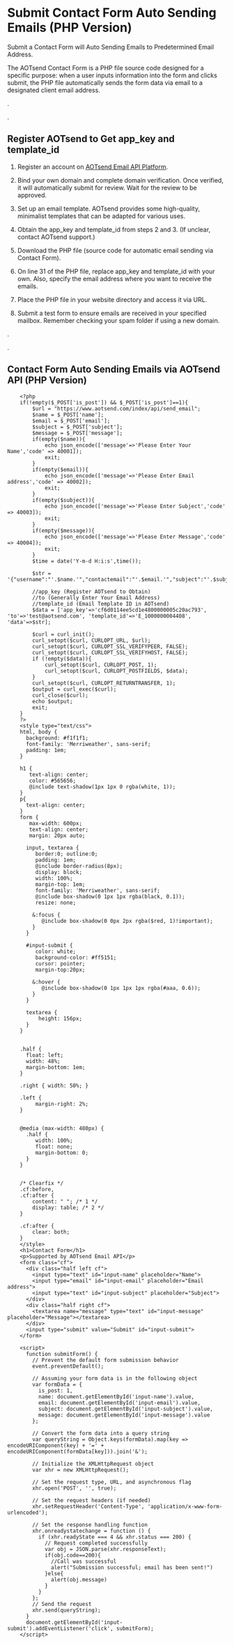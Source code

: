 # Submit Contact Form Auto Sending Emails (PHP Version)
Submit a Contact Form will Auto Sending Emails to Predetermined Email Address.

The AOTsend Contact Form is a PHP file source code designed for a specific purpose: when a user inputs information into the form and clicks submit, the PHP file automatically sends the form data via email to a designated client email address.

.

.

## Register AOTsend to Get app_key and template_id


1. Register an account on [AOTsend Email API Platform](https://www.aotsend.com).

2. Bind your own domain and complete domain verification. Once verified, it will automatically submit for review. Wait for the review to be approved.

3. Set up an email template. AOTsend provides some high-quality, minimalist templates that can be adapted for various uses.

4. Obtain the app_key and template_id from steps 2 and 3. (If unclear, contact AOTsend support.)

5. Download the PHP file (source code for automatic email sending via Contact Form).

6. On line 31 of the PHP file, replace app_key and template_id with your own. Also, specify the email address where you want to receive the emails.

7. Place the PHP file in your website directory and access it via URL.

8. Submit a test form to ensure emails are received in your specified mailbox. Remember checking your spam folder if using a new domain.


.

.


## Contact Form Auto Sending Emails via AOTsend API (PHP Version)

        <?php
        if(!empty($_POST['is_post']) && $_POST['is_post']==1){
            $url = "https://www.aotsend.com/index/api/send_email";
            $name = $_POST['name'];
            $email = $_POST['email'];
            $subject = $_POST['subject'];
            $message = $_POST['message'];
            if(empty($name)){
                echo json_encode(['message'=>'Please Enter Your Name','code' => 40001]);
                exit;
            }
            if(empty($email)){
                echo json_encode(['message'=>'Please Enter Email address','code' => 40002]);
                exit;
            }
            if(empty($subject)){
                echo json_encode(['message'=>'Please Enter Subject','code' => 40003]);
                exit;
            }
            if(empty($message)){
                echo json_encode(['message'=>'Please Enter Message','code' => 40004]);
                exit;
            }
            $time = date('Y-m-d H:i:s',time());
        
            $str = '{"username":"'.$name.'","contactemail":"'.$email.'","subject":"'.$subject.'","content":"'.$message.'","time":"'.$time.'"}';
        
            //app_key (Register AOTsend to Obtain)
            //to (Generally Enter Your Email Address)
            //template_id (Email Template ID in AOTsend)
            $data = ['app_key'=>'cf6d0114ee5cd1e4800000005c20ac793', 'to'=>'test@aotsend.com', 'template_id'=>'E_1000000004408', 'data'=>$str];
        
            $curl = curl_init();
            curl_setopt($curl, CURLOPT_URL, $url);
            curl_setopt($curl, CURLOPT_SSL_VERIFYPEER, FALSE);
            curl_setopt($curl, CURLOPT_SSL_VERIFYHOST, FALSE);
            if (!empty($data)){
                curl_setopt($curl, CURLOPT_POST, 1);
                curl_setopt($curl, CURLOPT_POSTFIELDS, $data);
            }
            curl_setopt($curl, CURLOPT_RETURNTRANSFER, 1);
            $output = curl_exec($curl);
            curl_close($curl);
            echo $output;
            exit;
        }
        ?>
        <style type="text/css">
        html, body {
          background: #f1f1f1;
          font-family: 'Merriweather', sans-serif;
          padding: 1em;
        }
        
        h1 {
           text-align: center;
           color: #565656;
           @include text-shadow(1px 1px 0 rgba(white, 1));
        }
        p{
          text-align: center;
        }
        form {
           max-width: 600px;
           text-align: center;
           margin: 20px auto;
          
          input, textarea {
             border:0; outline:0;
             padding: 1em;
             @include border-radius(8px);
             display: block;
             width: 100%;
             margin-top: 1em;
             font-family: 'Merriweather', sans-serif;
             @include box-shadow(0 1px 1px rgba(black, 0.1));
             resize: none;
            
            &:focus {
               @include box-shadow(0 0px 2px rgba($red, 1)!important);
            }
          }
          
          #input-submit {
             color: white; 
             background-color: #ff5151;
             cursor: pointer;
             margin-top:20px;
            
            &:hover {
               @include box-shadow(0 1px 1px 1px rgba(#aaa, 0.6)); 
            }
          }
          
          textarea {
              height: 156px;
          }
        }
        
        
        .half {
          float: left;
          width: 48%;
          margin-bottom: 1em;
        }
        
        .right { width: 50%; }
        
        .left {
             margin-right: 2%; 
        }
        
        
        @media (max-width: 480px) {
          .half {
             width: 100%; 
             float: none;
             margin-bottom: 0; 
          }
        }
        
        
        /* Clearfix */
        .cf:before,
        .cf:after {
            content: " "; /* 1 */
            display: table; /* 2 */
        }
        
        .cf:after {
            clear: both;
        }
        </style>
        <h1>Contact Form</h1>
        <p>Supported by AOTsend Email API</p>
        <form class="cf">
          <div class="half left cf">
            <input type="text" id="input-name" placeholder="Name">
            <input type="email" id="input-email" placeholder="Email address">
            <input type="text" id="input-subject" placeholder="Subject">
          </div>
          <div class="half right cf">
            <textarea name="message" type="text" id="input-message" placeholder="Message"></textarea>
          </div>  
          <input type="submit" value="Submit" id="input-submit">
        </form>
        
        <script>
          function submitForm() {
            // Prevent the default form submission behavior
            event.preventDefault();
        
            // Assuming your form data is in the following object
            var formData = {
              is_post: 1,
              name: document.getElementById('input-name').value,
              email: document.getElementById('input-email').value,
              subject: document.getElementById('input-subject').value,
              message: document.getElementById('input-message').value
            };
        
            // Convert the form data into a query string
            var queryString = Object.keys(formData).map(key => encodeURIComponent(key) + '=' + encodeURIComponent(formData[key])).join('&');
        
            // Initialize the XMLHttpRequest object
            var xhr = new XMLHttpRequest();
        
            // Set the request type, URL, and asynchronous flag
            xhr.open('POST', '', true);
        
            // Set the request headers (if needed)
            xhr.setRequestHeader('Content-Type', 'application/x-www-form-urlencoded');
        
            // Set the response handling function
            xhr.onreadystatechange = function () {
              if (xhr.readyState === 4 && xhr.status === 200) {
                // Request completed successfully
                var obj = JSON.parse(xhr.responseText);
                if(obj.code==200){
                  //Call was successful
                  alert("Submission successful; email has been sent!")
                }else{
                  alert(obj.message)
                }
              }
            };
            // Send the request
            xhr.send(queryString);
          }
          document.getElementById('input-submit').addEventListener('click', submitForm);
        </script>
